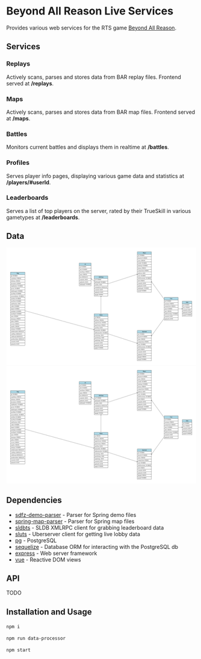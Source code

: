 # Beyond All Reason Live Services
Provides various web services for the RTS game [Beyond All Reason](https://www.beyondallreason.info/).

## Services

### Replays
Actively scans, parses and stores data from BAR replay files. Frontend served at **/replays**.

### Maps
Actively scans, parses and stores data from BAR map files. Frontend served at **/maps**.

### Battles
Monitors current battles and displays them in realtime at **/battles**.

### Profiles
Serves player info pages, displaying various game data and statistics at **/players/#userId**.

### Leaderboards
Serves a list of top players on the server, rated by their TrueSkill in various gametypes at **/leaderboards**.

## Data
![DB Schema](./src/data-processor/db-schema.svg)
<img src="./src/data-processor/db-schema.svg">

## Dependencies
- [sdfz-demo-parser](https://www.npmjs.com/package/sdfz-demo-parser) - Parser for Spring demo files
- [spring-map-parser](https://www.npmjs.com/package/spring-map-parser) - Parser for Spring map files
- [sldbts](https://www.npmjs.com/package/sldbts) - SLDB XMLRPC client for grabbing leaderboard data
- [sluts](https://www.npmjs.com/package/sluts) - Uberserver client for getting live lobby data
- [pg](https://www.npmjs.com/package/pg) - PostgreSQL
- [sequelize](https://www.npmjs.com/package/sequelize) - Database ORM for interacting with the PostgreSQL db
- [express](https://www.npmjs.com/package/express) - Web server framework
- [vue](https://www.npmjs.com/package/vue) - Reactive DOM views

## API
TODO

## Installation and Usage
`npm i`

`npm run data-processor`

`npm start`

